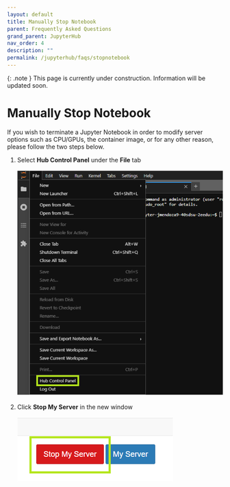 ```yaml
---
layout: default
title: Manually Stop Notebook
parent: Frequently Asked Questions
grand_parent: JupyterHub
nav_order: 4
description: ""
permalink: /jupyterhub/faqs/stopnotebook
---
```


{: .note }
This page is currently under construction. Information will be updated soon.

# Manually Stop Notebook
If you wish to terminate a Jupyter Notebook in order to modify server options such as CPU/GPUs, the container image, or for any other reason, please follow the two steps below.

1. Select **Hub Control Panel** under the **File** tab<br><br>
![Hub Control Panel](/images/jupyterhub/faq-stopnotebook1.png)<br><br>
1. Click **Stop My Server** in the new window<br><br>
![Stop My Server](/images/jupyterhub/faq-stopnotebook2.png "Stop My Server")
